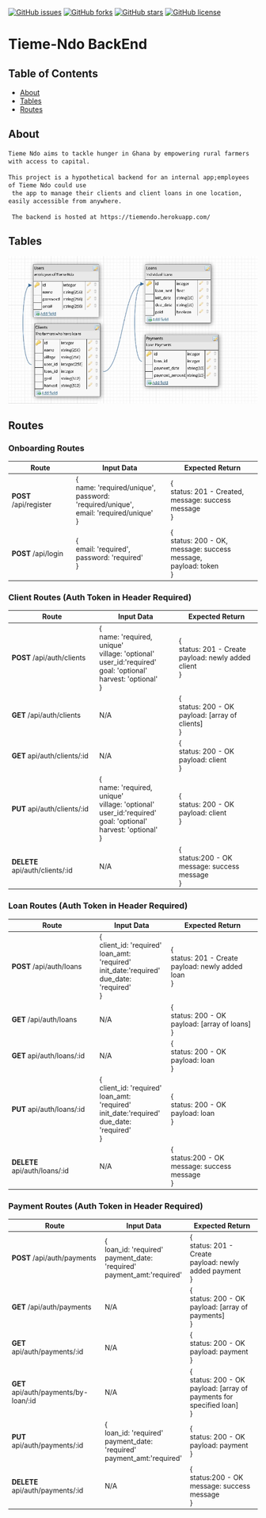 [![GitHub issues](https://img.shields.io/github/issues/BuildWeek-Tieme-Ndo/BackEnd)](https://github.com/BuildWeek-Tieme-Ndo/BackEnd)
[![GitHub forks](https://img.shields.io/github/forks/BuildWeek-Tieme-Ndo/BackEnd)](https://github.com/BuildWeek-Tieme-Ndo/BackEnd)
[![GitHub stars](https://img.shields.io/github/stars/BuildWeek-Tieme-Ndo/BackEnd)](https://github.com/BuildWeek-Tieme-Ndo/BackEnd)
[![GitHub license](https://img.shields.io/github/license/BuildWeek-Tieme-Ndo/BackEnd)](https://github.com/BuildWeek-Tieme-Ndo/BackEnd)


# Tieme-Ndo BackEnd

## Table of Contents

- [About](#about)
- [Tables](#tables)
- [Routes](#routes)

## About 

    Tieme Ndo aims to tackle hunger in Ghana by empowering rural farmers with access to capital. 
    
    This project is a hypothetical backend for an internal app;employees of Tieme Ndo could use
     the app to manage their clients and client loans in one location, easily accessible from anywhere. 
     
     The backend is hosted at https://tiemendo.herokuapp.com/

## Tables
![tables.jpg](./tables.jpg)
## Routes

### Onboarding Routes

|     Route     |               Input Data               | Expected Return |
| ------------- | -------------------------------------- | --------------- |
| **POST** /api/register | {<br> name: 'required/unique',<br> password: 'required/unique', <br> email: 'required/unique'<br>} | {<br> status: 201 - Created, <br> message: success message<br>} |
| **POST** /api/login | {<br> email: 'required',<br> password: 'required'<br>} | {<br> status: 200 - OK, <br> message: success message,<br>payload: token<br>} |

### Client Routes (Auth Token in Header Required)
|     Route     |               Input Data               | Expected Return |
| ---------------- | -------------------------------------- | --------------- |
| **POST** /api/auth/clients | {<br>name: 'required, unique'<br>village: 'optional'<br>user_id:'required'<br>goal: 'optional'<br>harvest: 'optional'<br>} | {<br>status: 201 - Create<br>payload: newly added client<br>} |
|**GET** /api/auth/clients | N/A | {<br>status: 200 - OK<br>payload: [array of clients]<br>} |
| **GET** api/auth/clients/:id | N/A | {<br>status: 200 - OK<br>payload: client<br>} |
|**PUT** api/auth/clients/:id | {<br>name: 'required, unique'<br>village: 'optional'<br>user_id:'required'<br>goal: 'optional'<br>harvest: 'optional'<br>} | {<br>status: 200 - OK<br>payload: client<br>} |
| **DELETE** api/auth/clients/:id | N/A | {<br>status:200 - OK<br>message: success message<br>} |

### Loan Routes (Auth Token in Header Required)
|     Route     |               Input Data               | Expected Return |
| ---------------- | -------------------------------------- | --------------- |
| **POST** /api/auth/loans | {<br>client_id: 'required'<br>loan_amt: 'required'<br>init_date:'required'<br>due_date: 'required'<br>} | {<br>status: 201 - Create<br>payload: newly added loan<br>} |
|**GET** /api/auth/loans | N/A | {<br>status: 200 - OK<br>payload: [array of loans]<br>} |
| **GET** api/auth/loans/:id | N/A | {<br>status: 200 - OK<br>payload: loan<br>} |
|**PUT** api/auth/loans/:id | {<br>client_id: 'required'<br>loan_amt: 'required'<br>init_date:'required'<br>due_date: 'required'<br>} | {<br>status: 200 - OK<br>payload: loan<br>} |
| **DELETE** api/auth/loans/:id | N/A | {<br>status:200 - OK<br>message: success message<br>} |

### Payment Routes (Auth Token in Header Required)
|     Route     |               Input Data               | Expected Return |
| ---------------- | -------------------------------------- | --------------- |
| **POST** /api/auth/payments | {<br>loan_id: 'required'<br>payment_date: 'required'<br>payment_amt:'required'<br> | {<br>status: 201 - Create<br>payload: newly added payment<br>} |
|**GET** /api/auth/payments | N/A | {<br>status: 200 - OK<br>payload: [array of payments]<br>} |
| **GET** api/auth/payments/:id | N/A | {<br>status: 200 - OK<br>payload: payment<br>} |
| **GET** api/auth/payments/by-loan/:id | N/A | {<br>status: 200 - OK<br>payload: [array of payments for specified loan]<br>} |
|**PUT** api/auth/payments/:id | {<br>loan_id: 'required'<br>payment_date: 'required'<br>payment_amt:'required'<br> | {<br>status: 200 - OK<br>payload: payment<br>} |
| **DELETE** api/auth/payments/:id | N/A | {<br>status:200 - OK<br>message: success message<br>} |



